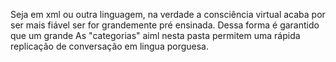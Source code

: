 Seja em xml ou outra linguagem, na verdade a consciência virtual acaba por ser mais fiável ser for grandemente pré ensinada. Dessa forma é garantido que um grande As "categorias" aiml nesta pasta permitem uma rápida replicação de conversação em lingua porguesa. 
